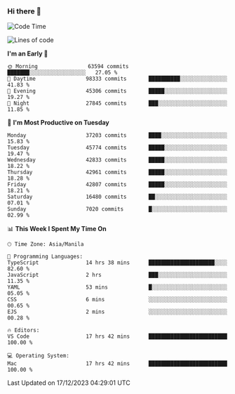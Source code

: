 ### Hi there 👋

<!--START_SECTION:waka-->
![Code Time](http://img.shields.io/badge/Code%20Time-4%2C641%20hrs%2041%20mins-blue)

![Lines of code](https://img.shields.io/badge/From%20Hello%20World%20I%27ve%20Written-104.2%20million%20lines%20of%20code-blue)

**I'm an Early 🐤** 

```text
🌞 Morning                63594 commits       ███████░░░░░░░░░░░░░░░░░░   27.05 % 
🌆 Daytime                98333 commits       ██████████░░░░░░░░░░░░░░░   41.83 % 
🌃 Evening                45306 commits       █████░░░░░░░░░░░░░░░░░░░░   19.27 % 
🌙 Night                  27845 commits       ███░░░░░░░░░░░░░░░░░░░░░░   11.85 % 
```
📅 **I'm Most Productive on Tuesday** 

```text
Monday                   37203 commits       ████░░░░░░░░░░░░░░░░░░░░░   15.83 % 
Tuesday                  45774 commits       █████░░░░░░░░░░░░░░░░░░░░   19.47 % 
Wednesday                42833 commits       █████░░░░░░░░░░░░░░░░░░░░   18.22 % 
Thursday                 42961 commits       █████░░░░░░░░░░░░░░░░░░░░   18.28 % 
Friday                   42807 commits       █████░░░░░░░░░░░░░░░░░░░░   18.21 % 
Saturday                 16480 commits       ██░░░░░░░░░░░░░░░░░░░░░░░   07.01 % 
Sunday                   7020 commits        █░░░░░░░░░░░░░░░░░░░░░░░░   02.99 % 
```


📊 **This Week I Spent My Time On** 

```text
🕑︎ Time Zone: Asia/Manila

💬 Programming Languages: 
TypeScript               14 hrs 38 mins      █████████████████████░░░░   82.60 % 
JavaScript               2 hrs               ███░░░░░░░░░░░░░░░░░░░░░░   11.35 % 
YAML                     53 mins             █░░░░░░░░░░░░░░░░░░░░░░░░   05.05 % 
CSS                      6 mins              ░░░░░░░░░░░░░░░░░░░░░░░░░   00.65 % 
EJS                      2 mins              ░░░░░░░░░░░░░░░░░░░░░░░░░   00.28 % 

🔥 Editors: 
VS Code                  17 hrs 42 mins      █████████████████████████   100.00 % 

💻 Operating System: 
Mac                      17 hrs 42 mins      █████████████████████████   100.00 % 
```


 Last Updated on 17/12/2023 04:29:01 UTC
<!--END_SECTION:waka-->


<!--
**rad182/rad182** is a ✨ _special_ ✨ repository because its `README.md` (this file) appears on your GitHub profile.

Here are some ideas to get you started:

- 🔭 I’m currently working on ...
- 🌱 I’m currently learning ...
- 👯 I’m looking to collaborate on ...
- 🤔 I’m looking for help with ...
- 💬 Ask me about ...
- 📫 How to reach me: ...
- 😄 Pronouns: ...
- ⚡ Fun fact: ...
-->
